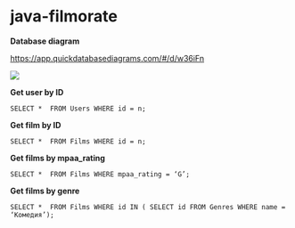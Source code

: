# java-filmorate

__Database diagram__

https://app.quickdatabasediagrams.com/#/d/w36iFn

![](../../Downloads/Filmorate_DBD.png)

__Get user by ID__

`SELECT * 
FROM Users
WHERE id = n;`

__Get film by ID__

`SELECT * 
FROM Films
WHERE id = n;`

__Get films by mpaa_rating__

`SELECT * 
FROM Films
WHERE mpaa_rating = ‘G’;`

__Get films by genre__

`SELECT * 
FROM Films
WHERE id IN (
SELECT id FROM Genres
WHERE name = ‘Комедия’);`